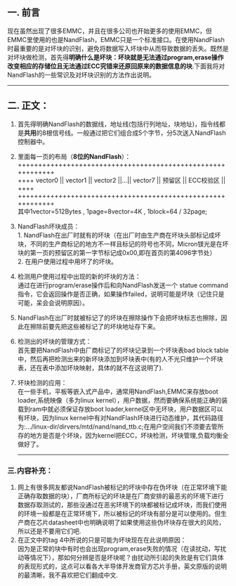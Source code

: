## **一. 前言** <br>
现在虽然出现了很多EMMC，并且在很多公司也开始更多的使用EMMC，但EMMC里使用的也是NandFlash，EMMC只是一个标准接口。在使用NandFlash时最重要的是对坏块的识别，避免将数据写入坏块中从而导致数据的丢失。既然是对坏块做检测，首先得**明确什么是坏块：坏块就是无法通过program,erase操作改变相应的存储位且无法通过ECC究错来还原回原来的数据信息的块**.下面我将对NandFlash的一些常识及对坏块识别的方法作出说明。<br>

***

## **二. 正文：** <br>
1. 首先得明确NandFlash的数据线，地址线(包括行列地址，块地址)，指令线都是**共用**的8根信号线。一般通过把它们组合成5个字节，分5次送入NandFlash控制器中。<br>
2. 里面每一页的布局（**8位的NandFlash**）：<br>
   ++++++++++++++++++++++++++++++++++++++++++++++++++++++++++++<br>
   ++++ vector0 || vector1 || vector2 ||...|| vector7 || 预留区 || ECC校验区 || ++++ <br>
   ++++++++++++++++++++++++++++++++++++++++++++++++++++++++++++<br>
   其中1vector=512Bytes , 1page=8vector=4K , 1block=64 / 32page;<br>
3. NandFlash坏块成员：<br>
       1. NandFlash在出厂时就有的坏块（在出厂时由生产商在坏块头部标记成坏块，不同的生产商标记的地方不一样且标记的符号也不同，Micron镁光是在坏块的第一页的预留区的第一字节标记成0x00,即在首页的第4096字节处）<br>
       2. 在用户使用过程中用坏了的坏块。<br>

4. 检测用户使用过程中出现的新的坏块的方法：<br>
   通过在进行program/erase操作后和向NandFlash发送一个 statue command指令，它会返回操作是否正确，如果操作failed，说明可能是坏块（记住只是可能，呆会会说明原因）。<br>
5. NandFlash在出厂时就被标记了的坏块在擦除操作下会把坏块标志也擦除，因此在擦除前要先把这些被标记了的坏块地址存下来。<br>
6. 检测出的坏块的管理方式：<br>
   首先要把NandFlash中由厂商标记了的坏块记录到一个坏块表bad block table中，然后再把检测出来的新坏块添加到坏块表中(有的人不光只维护一个坏块表，还在表中添加坏块映射，具体的就不在这说明了).<br>
7. 坏块检测的应用：<br>
   在一些手机，平板等嵌入式产品中，通常用NandFlash,EMMC来存放boot loader,系统映像（多为linux kernel），用户数据，然而要确保系统能正确的装载到ram中就必须保证存放boot loader,kernel区中无坏块，用户数据区可以有坏块，因为linux kernel中有对NandFlash坏块进行动态维护，其代码路径为:.../linux-dir/dirvers/mtd/nand/nand_ttb.c;在用户空间我们不须要去管所存的地方是否是个坏块，因为kernel把ECC，坏块检测，坏块管理,负载均衡全做好了。<br>

   ***

### 三.内容补充：<br>

1. 网上有很多网友都说NandFlash被标记的坏块中存在伪坏块（在正常环境下能正确存取数据的块），厂商所标记的坏块是在厂商安排的最恶劣的环境下进行数据存取测试的，那些没通过在恶劣环境下的块都被标记成坏块，而我们使用的环境一般都是在正常环境下，所以被标记的坏块有部分是可以使用的。但生产商在芯片datasheet中也明确说明了如果使用这些伪坏块存在很大的风险，所以还是不要用它们吧.<br>
2. 在正文中的tag 4中所说的只是可能为坏块现在在此说明原因：<br>
  因为是正常的块中有时也会出现program,erase失败的情况（在读扰动，写扰动等情况下），那如何分辨是否是坏块呢？由扰动所引起的失败是有它们具体的表现形式的，这点可以看各大半导体开发商官方芯片手册，英文原版的说明的最清晰，我不喜欢把它们翻成中文.<br>

